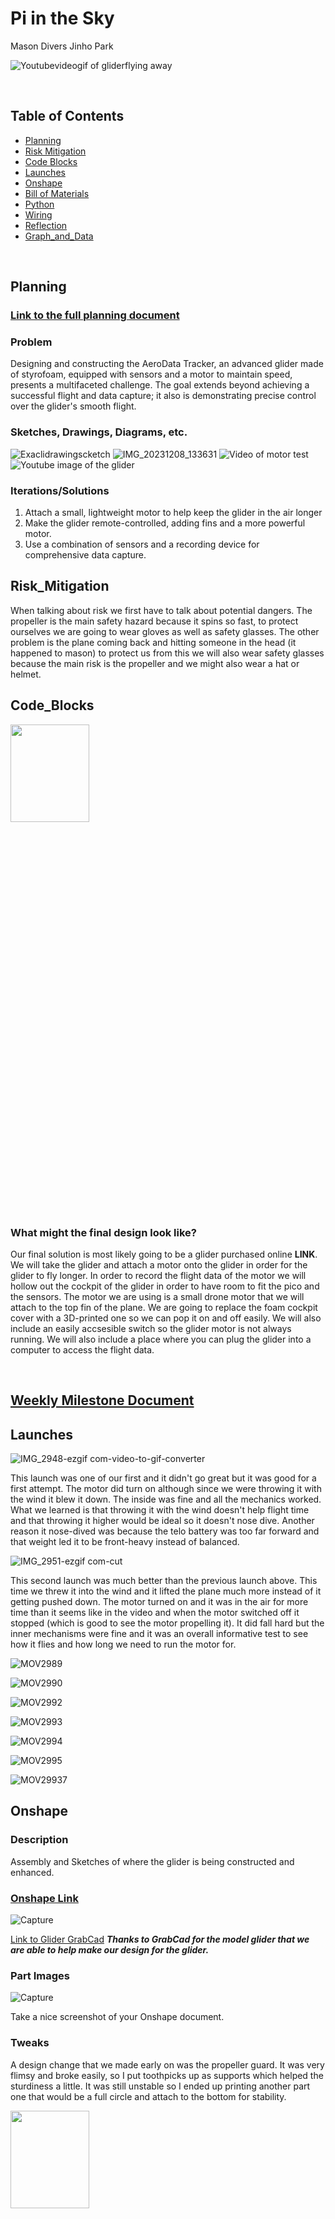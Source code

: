 # Pi in the Sky
Mason Divers Jinho Park

![Youtubevideogif of gliderflying away](https://github.com/MasonD552/Pi-In-the-Sky/blob/main/images/ezgif.com-optimize.gif)

&nbsp;


## Table of Contents
* [Planning](#Planning)
* [Risk Mitigation](#Risk_Mitigation)
* [Code Blocks](#Code_Blocks)
* [Launches](#Launches)
* [Onshape](#Onshape)
* [Bill of Materials](#Bill_Of_Materials)
* [Python](#Python)
* [Wiring](#Wiring)
* [Reflection](#Reflection)
* [Graph_and_Data](#Graph_and_Data)

  
&nbsp;

## Planning

### [Link to the full planning document](https://docs.google.com/document/d/1NXeKnzZdSg2TqsSXZj62jXSP2QAsmZ6uVfKxvh8M7RQ/edit?usp=sharing)


### Problem 
Designing and constructing the AeroData Tracker, an advanced glider made of styrofoam, equipped with sensors and a motor to maintain speed, presents a multifaceted challenge. The goal extends beyond achieving a successful flight and data capture; it also is demonstrating precise control over the glider's smooth flight.

### Sketches, Drawings, Diagrams, etc.
![Exaclidrawingscketch](https://github.com/MasonD552/Pi-In-the-Sky/blob/main/images/Excali%20draw%20project%20sketch%20of%20glider.png)
![IMG_20231208_133631](https://github.com/MasonD552/Pi-In-the-Sky/assets/113122312/7e3a5ef9-3576-4bed-8e3e-be1737a3d171)
![Video of motor test](https://github.com/MasonD552/Pi-In-the-Sky/blob/main/images/ezgif-1-49ec937a0d.gif)
![Youtube image of the glider](https://github.com/MasonD552/Pi-In-the-Sky/blob/main/images/Youtubevideo%20image.png)

### Iterations/Solutions
1. Attach a small, lightweight motor to help keep the glider in the air longer
2. Make the glider remote-controlled, adding fins and a more powerful motor.
3. Use a combination of sensors and a recording device for comprehensive data capture.

## Risk_Mitigation
When talking about risk we first have to talk about potential dangers. The propeller is the main safety hazard because it spins so fast, to protect ourselves we are going to wear gloves as well as safety glasses. The other problem is the plane coming back and hitting someone in the head (it happened to mason) to protect us from this we will also wear safety glasses because the main risk is the propeller and we might also wear a hat or helmet. 

## Code_Blocks

<img src="https://github.com/MasonD552/Pi-In-the-Sky/blob/main/images/WIN_20240125_14_05_09_Pro.jpg"  width="50%" height="20%">


### What might the final design look like?
Our final solution is most likely going to be a glider purchased online **LINK**. We will take the glider and attach a motor onto the glider in order for the glider to fly longer. In order to record the flight data of the motor we will hollow out the cockpit of the glider in order to have room to fit the pico and the sensors. The motor we are using is a small drone motor that we will attach to the top fin of the plane. We are going to replace the foam cockpit cover with a 3D-printed one so we can pop it on and off easily. We will also include an easily accsesible switch so the glider motor is not always running. We will also include a place where you can plug the glider into a computer to access the flight data.

&nbsp;

## [Weekly Milestone Document](https://docs.google.com/document/d/18BsiWJBjAEjfBCMQsnZhUZLcynrcRc9x9TwaMXnt_gY/edit?usp=sharing)

## Launches 

![IMG_2948-ezgif com-video-to-gif-converter](https://github.com/MasonD552/Pi-In-the-Sky/assets/113122312/f8ebccad-ba2f-472b-8973-e9c3bd4d6cf7)

This launch was one of our first and it didn't go great but it was good for a first attempt. The motor did turn on although since we were throwing it with the wind it blew it down. The inside was fine and all the mechanics worked. What we learned is that throwing it with the wind doesn't help flight time and that throwing it higher would be ideal so it doesn't nose dive. Another reason it nose-dived was because the telo battery was too far forward and that weight led it to be front-heavy instead of balanced. 

![IMG_2951-ezgif com-cut](https://github.com/MasonD552/Pi-In-the-Sky/assets/113122312/22587284-9358-4d3c-83fc-9d9515b92a9f)

This second launch was much better than the previous launch above. This time we threw it into the wind and it lifted the plane much more instead of it getting pushed down. The motor turned on and it was in the air for more time than it seems like in the video and when the motor switched off it stopped (which is good to see the motor propelling it). It did fall hard but the inner mechanisms were fine and it was an overall informative test to see how it flies and how long we need to run the motor for. 

![MOV2989](https://github.com/MasonD552/Pi-In-the-Sky/blob/main/videos/IMG_2989-ezgif.com-video-to-gif-converter.gif)

![MOV2990](https://github.com/MasonD552/Pi-In-the-Sky/blob/main/videos/IMG_2990-ezgif.com-video-to-gif-converter.gif)

![MOV2992](https://github.com/MasonD552/Pi-In-the-Sky/blob/main/videos/IMG_2992-ezgif.com-video-to-gif-converter.gif)

![MOV2993](https://github.com/MasonD552/Pi-In-the-Sky/blob/main/videos/IMG_2993-ezgif.com-video-to-gif-converter.gif)

![MOV2994](https://github.com/MasonD552/Pi-In-the-Sky/blob/main/videos/IMG_2994-ezgif.com-video-to-gif-converter.gif)

![MOV2995](https://github.com/MasonD552/Pi-In-the-Sky/blob/main/videos/IMG_2995-ezgif.com-optimize.gif)

![MOV29937](https://github.com/MasonD552/Pi-In-the-Sky/blob/main/videos/IMG_2997-ezgif.com-video-to-gif-converter.gif)



## Onshape

### Description

Assembly and Sketches of where the glider is being constructed and enhanced. 

### [Onshape Link](https://cvilleschools.onshape.com/documents/f701dde28e44a5d64f88d513/w/c3d1b7aabe3bebd2015edd37/e/548be30dfa79183bc255445f?renderMode=0&uiState=65736315da53c53d448474a5)

![Capture](https://github.com/MasonD552/Pi-In-the-Sky/assets/113122312/64809be4-3b21-4f54-858c-aa7559ae2269)

[Link to Glider GrabCad](https://grabcad.com/library/multiplex-fox-glider-plane-1)
***Thanks to GrabCad for the model glider that we are able to help make our design for the glider.***
### Part Images

![Capture](https://github.com/MasonD552/Pi-In-the-Sky/assets/113122312/f7c037cf-3e73-4b46-acec-7166ce817961)

Take a nice screenshot of your Onshape document. 

### Tweaks 
A design change that we made early on was the propeller guard. It was very flimsy and broke easily, so I put toothpicks up as supports which helped the sturdiness a little. It was still unstable so I ended up printing another part one that would be a full circle and attach to the bottom for stability.



<img src="https://github.com/MasonD552/Pi-In-the-Sky/assets/113122312/3451002f-1d3e-43cb-82c7-c140e1837556"  width="50%" height="20%"> <img src="https://github.com/MasonD552/Pi-In-the-Sky/assets/113122312/1d8b665f-07a1-4346-b59d-5a14b3e0b1f9"  width="50%" height="20%"> 

## New Model (blue plane)
Picture here
When we originally got the 2 planes we planned for one to be the prototype(pink) and one to be the final(blue). For most of the year, we worked on tweaking and configuring the pink plane to fit all of the components and materials. It worked but the flight was crooked and the frame was janky and not well put together. Despite this I recommend always doing a prototype because all of the challenges I faced when making the pink one led to the blue one being much more efficient and better put together/clean. (talk about the launch). 
If I had one takeaway it would be better time management because if we had finished the pink one sooner the blue one would've been around longer to test flights and data. Although, the pink one did ok in flight a more clean design always helps with efficiency. 

### Reflection

This project was an interesting challenging and fun test of me and Mason's engineering skills. To start out we brainstormed ideas of what could fly, planes, gliders, helicopters, things in nature. We ultimately landed on a glider that resembled a plane; It was extremely helpful to have an idea of what our project was going to look like even before we knew the functions and sensors. Advice for this early stage is to not take it for granted because although it seems like you have loads of time a slow start or a bad foundation can make or break a project. I would say that Mason and I did start off with our idea pretty early but one thing I would say is to focus more on the functionality rather than the idea and we could've focused more on it being lighter than how powerful the motor was; overall the planning stage went well and we went into the project with a goal which was good for our motivation. Next, we focused on building the glider, I worked on Onshape and Mason did the early code. Onshape is an immensely helpful tool and allowed me to make custom parts with 3D printing as well as have an idea of what the project would look like. I recommend starting Onshape soon after if not during planning to have an early concept of what your project will look like and if it's attainable (although not getting carried away with fine details helps to prevent scope creep -extra details or features not necessary that complicate a project). Even though our plane construction was more physical in a design sense with cutting away and adding foam as opposed to creating parts (aside from the fin) it was still good to have a reference on what the plane is supposed to look like in Onshape. After the plane was built we were ready to launch. We didn't have extremely high hopes since it was a windy road leading up to it. We were a little worried about dragging the class outside just for a motor to break or the battery not to turn on but a big piece of advice is to test early since it's the most foolproof way to check what works and what doesn't. We were worried about wasting time launching and being obsessive overly checking something to make sure it worked. This may not sound like a bad thing but when we were testing the motor it fried due to overuse. If we had launched more and sooner we would've found out about problems early and had more time to fix them. When we did launch the plane was somewhat successful and it stayed in the air a little, while it collected the data we needed. The launches also helped us track our progress as shown in the videos above. The most important tip I can give is time management, a year sounds like a lot of time but you need to look at your time and what you need to accomplish and try to split it up accordingly. I recommend doing this earlier so you aren't stressed and cramming at the end of the year (we could've planned our time better). Overall this project was a great learning experience in trying something new and having fun with it in the fails and successes. I learned a lot about projects and the steps necessary to accomplish them this year and although it wasn't one of my most successful projects it taught me a lot. - Jinho


This project was a test of my and Jinho's skills. We had to be able to battle Mr. Miller's time deadline. The start of our project was the planning aspect, we had trouble coming up with the idea of what we wanted to do. We had multiple ideas from weather balloons to RC planes, to things being thrown. We ended up coming with the glider when we found a video online. It was an ad for a glider and then I found the glider with a motor and prop attached. So we set out to find a suitable glider that would be able to fit. We came across a foam glider from Amazon. We also ended up finding a glider on GrabCAD we were able to implement into OnShape. Jinho was very good at creating a replica in OnShape. For me, I became very proactive at working on the code. One of the things I struggled with was being able to have the motor shut off regardless of the switch being turned off. I solved this by making it so that it would check to see if the switch was turned and if it wasn't the motor would not be on, If the motor switch was on it would set time.monotonic() for 5 seconds or so and turn off. Another issue we kept having was with the wiring, the first time we wired up the PI Cowbell it worked for a week, and then the following week it stopped working, I think I have come to the conclusion as to why it stopped working. The wiring diagram I used did not match with the wiring I did so believe I got the wiring backward. So what I did to fix it was I re-soldered a new Pi Cowbell and made everything more concise, this worked and made it run for a while, until the motor started acting weird. Me and I came to the realization that the motors had a life span and the fact that these DJI Telo batteries normally power four of these motors at once we only had it powering one. Thus, making the lifespan drastically decrease. SO what we did to combat this was by only having the motor run for tests for a short time. Another issue we were having was with the glider tilting to the right on throws so we scrapped the red glider and shifted everything to the blue glider we hope that this will make it so that the glider is able to fly more straight. After the first time the PiCowbell wasn't working we got rid of the MPU6050, it wasn't giving us the data we wanted and we thought it was adding too much clutter to the inside of the glider cockpit. In total some things we could change if we did this project again would be: documenting more as we go along through the project, finding a bigger foam glider to use, possibly being able to construct our own glider, and finally, we could have maybe used our time more efficiently. I think in total this project taught us many things from communicating with one another more efficiently, improvising, and all-around better knowledge of using Circuit Python and OnShape. P.S. Visual Studio and GitHub need to be able to work next year, don't get rid of GitHub!!!! -Mason

&nbsp;

## Bill_of_Materials 
- 2 foam planes (1 prototype) - $11.99
- Pico - $6
- Altimeter - $8.96 per MPL3115A2 in a pack of 10
- micro motor + propeller - [Link](http://www.crazepony.com/products/tiny-whoop-motors.html)
- MPU 6050 $11.66 per MPU6050 in a pack of 10
- battery DJI Tello battery $19-20
- 3D printing
- toothpicks
- hot glue
- rubber bands

## Python

[Link to Python Code](https://github.com/MasonD552/Pi-In-the-Sky/blob/main/raspberry-pi/Pi_In_the_sky.py)


## Wiring

![WiringDiagramPiSky](https://github.com/MasonD552/Pi-In-the-Sky/blob/main/images/Untitled%20Sketch%202_bb.png)
Pt 1. 
![WiringDiagramPiSkypt2](https://github.com/MasonD552/Pi-In-the-Sky/blob/main/images/Untitled%20Sketch%202_bb.png)
Pt 2. We changed the wiring to account for the weight of the pane making it lighter. We removed the MPU 6050. As well as changing the wiring for the Mosfet. 

## Graph_and_Data
[Link to Spreadsheet Document of Data from throws on 5/17/24](https://docs.google.com/spreadsheets/d/1uB8QebK5OYZqLGza91r29Eb5k3zE_UhoGJ2RRBXb9n0/edit?usp=sharing)

This data is important because it shows the altitude both relative and the sea level in feet. First, the data shows the change in altitude from  the initial altitude read. So if the initial altitude is 200 ft above sea level the relative data will show how much it increases or decreases. This is important because it accurately shows the change in the data. 

[Link to Spreadsheet Document of Data from throws on 5/31/24](https://docs.google.com/spreadsheets/d/1ASbpyC87Iu_ZH8x6YXO8Ot0etcPhHYyarAS40-dp2ug/edit?usp=sharing)

This data is important as it shows the relative altitude for the data collected on the blue plane. We installed a different iteration of the MPL library to collect data faster, resulting in more data. As you can see there is a difference between the first set of data and the second. The first set of data has fewer lines of data but results in smoother lines while the second lines of data result in more spikey lines of data. Now for both codes there's a gap in the data where the line is straight this is because when the switch on the motor is turned off it stops recording data but, the time keeps recording so it results in jumps from different data.
